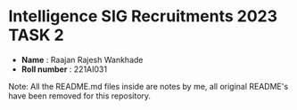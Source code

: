 # Intelligence SIG Recruitments 2023 TASK 2

- **Name** : Raajan Rajesh Wankhade
- **Roll number** : 221AI031

Note: All the README.md files inside are notes by me, all original README's have been removed for this repository.
